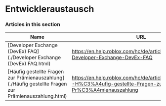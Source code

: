 # Entwickleraustausch  
### Articles in this section
Name|URL
-|-
[Developer Exchange (DevEx) FAQ](./Developer Exchange (DevEx) FAQ.html) |https://en.help.roblox.com/hc/de/articles/203314100-Developer-Exchange-DevEx-FAQ
[Häufig gestellte Fragen zur Prämienauszahlung](./Häufig gestellte Fragen zur Prämienauszahlung.html) |https://en.help.roblox.com/hc/de/articles/360039178532--H%C3%A4ufig-gestellte-Fragen-zur-Pr%C3%A4mienauszahlung